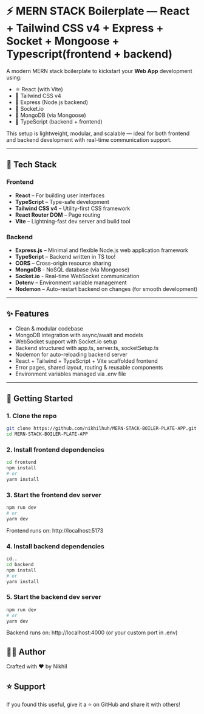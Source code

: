 # ⚡️ MERN STACK Boilerplate — React + Tailwind CSS v4 + Express + Socket + Mongoose + Typescript(frontend + backend)

A modern MERN stack boilerplate to kickstart your **Web App** development using:

- ⚛️ React (with Vite)
- 🎨 Tailwind CSS v4
- 🚀 Express (Node.js backend)
- 🔌 Socket.io
- 🍃 MongoDB (via Mongoose) 
- 💙 TypeScript (backend + frontend)

This setup is lightweight, modular, and scalable — ideal for both frontend and backend development with real-time communication support.

---

## 🧰 Tech Stack

### Frontend
- **React** – For building user interfaces
- **TypeScript** – Type-safe development
- **Tailwind CSS v4** – Utility-first CSS framework
- **React Router DOM** – Page routing
- **Vite** – Lightning-fast dev server and build tool

### Backend
- **Express.js** – Minimal and flexible Node.js web application framework
- **TypeScript** – Backend written in TS too!
- **CORS** – Cross-origin resource sharing
- **MongoDB** - NoSQL database (via Mongoose)
- **Socket.io** - Real-time WebSocket communication
- **Dotenv** – Environment variable management
- **Nodemon** – Auto-restart backend on changes (for smooth development)

---

## ✨ Features

- Clean & modular codebase
- MongoDB integration with async/await and models
- WebSocket support with Socket.io setup
- Backend structured with app.ts, server.ts, socketSetup.ts
- Nodemon for auto-reloading backend server
- React + Tailwind + TypeScript + Vite scaffolded frontend
- Error pages, shared layout, routing & reusable components
- Environment variables managed via .env file


---


## 🚀 Getting Started

### 1. Clone the repo

```bash
git clone https://github.com/nikhilhuh/MERN-STACK-BOILER-PLATE-APP.git
cd MERN-STACK-BOILER-PLATE-APP
```

### 2. Install frontend dependencies

```bash
cd frontend
npm install
# or
yarn install
```

### 3. Start the frontend dev server

```bash
npm run dev
# or
yarn dev
```

Frontend runs on: http://localhost:5173

### 4. Install backend dependencies

```bash
cd..
cd backend
npm install
# or
yarn install
```

### 5. Start the backend dev server

```bash
npm run dev
# or
yarn dev
```

Backend runs on: http://localhost:4000 (or your custom port in .env)


## 👨‍💻 Author
Crafted with ❤️ by Nikhil

## ⭐️ Support
If you found this useful, give it a ⭐️ on GitHub and share it with others!